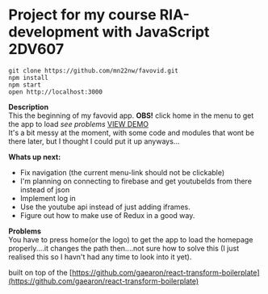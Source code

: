 # Project for my course RIA-development with JavaScript  2DV607

```
git clone https://github.com/mn22nw/favovid.git
npm install
npm start
open http://localhost:3000
```
**Description**  
This the beginning of my favovid app.   **OBS!** click home in the menu to get the app to load *see problems* [VIEW DEMO](http://mn22nw.github.io/favovid/dist/)  
It's a bit messy at the moment, with some code and modules that wont be there later, but I thought I could put it up anyways...

**Whats up next:**  

* Fix navigation (the current menu-link should not be clickable)
* I'm planning on connecting to firebase and get youtubeIds from there instead of json
* Implement log in 
* Use the youtube api instead of just adding iframes. 
* Figure out how to make use of Redux in a good way.

**Problems**  
You have to press home(or the logo) to get the app to load the homepage properly....it changes the path then....not sure how to solve this (I just realised this so I havn't had any time to look into it yet).


built on top of the [https://github.com/gaearon/react-transform-boilerplate](https://github.com/gaearon/react-transform-boilerplate)


